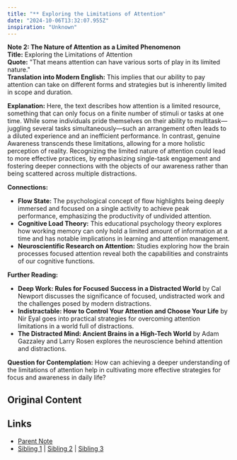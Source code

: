 ```yaml
---
title: "** Exploring the Limitations of Attention"
date: "2024-10-06T13:32:07.955Z"
inspiration: "Unknown"
---
```



**Note 2: The Nature of Attention as a Limited Phenomenon**  
**Title:** Exploring the Limitations of Attention  
**Quote:** "That means attention can have various sorts of play in its limited nature."  
**Translation into Modern English:** This implies that our ability to pay attention can take on different forms and strategies but is inherently limited in scope and duration.  

**Explanation:** Here, the text describes how attention is a limited resource, something that can only focus on a finite number of stimuli or tasks at one time. While some individuals pride themselves on their ability to multitask—juggling several tasks simultaneously—such an arrangement often leads to a diluted experience and an inefficient performance. In contrast, genuine Awareness transcends these limitations, allowing for a more holistic perception of reality. Recognizing the limited nature of attention could lead to more effective practices, by emphasizing single-task engagement and fostering deeper connections with the objects of our awareness rather than being scattered across multiple distractions.  

**Connections:**  
- **Flow State:** The psychological concept of flow highlights being deeply immersed and focused on a single activity to achieve peak performance, emphasizing the productivity of undivided attention.  
- **Cognitive Load Theory:** This educational psychology theory explores how working memory can only hold a limited amount of information at a time and has notable implications in learning and attention management.  
- **Neuroscientific Research on Attention:** Studies exploring how the brain processes focused attention reveal both the capabilities and constraints of our cognitive functions.  

**Further Reading:**  
- **Deep Work: Rules for Focused Success in a Distracted World** by Cal Newport discusses the significance of focused, undistracted work and the challenges posed by modern distractions.  
- **Indistractable: How to Control Your Attention and Choose Your Life** by Nir Eyal goes into practical strategies for overcoming attention limitations in a world full of distractions.  
- **The Distracted Mind: Ancient Brains in a High-Tech World** by Adam Gazzaley and Larry Rosen explores the neuroscience behind attention and distractions.  

**Question for Contemplation:** How can achieving a deeper understanding of the limitations of attention help in cultivating more effective strategies for focus and awareness in daily life?  



## Original Content



## Links

- [Parent Note](/parent-note.md)
- [Sibling 1](/zettel1.md) | [Sibling 2](/zettel2.md) | [Sibling 3](/zettel3.md)
